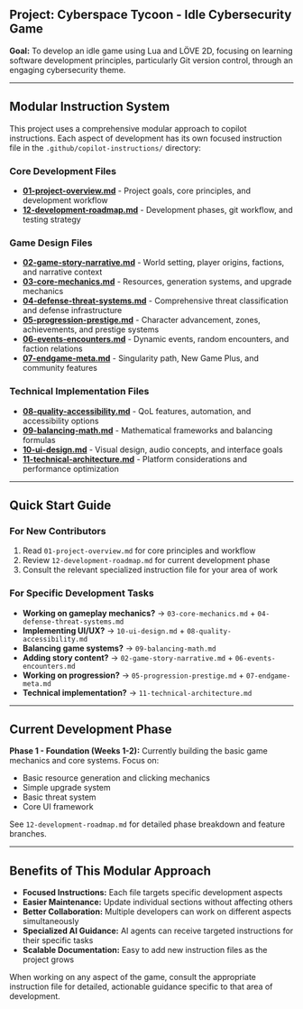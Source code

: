 ## Project: Cyberspace Tycoon - Idle Cybersecurity Game

**Goal:** To develop an idle game using Lua and LÖVE 2D, focusing on learning software development principles, particularly Git version control, through an engaging cybersecurity theme.

---

## Modular Instruction System

This project uses a comprehensive modular approach to copilot instructions. Each aspect of development has its own focused instruction file in the `.github/copilot-instructions/` directory:

### Core Development Files
- **[01-project-overview.md](./copilot-instructions/01-project-overview.md)** - Project goals, core principles, and development workflow
- **[12-development-roadmap.md](./copilot-instructions/12-development-roadmap.md)** - Development phases, git workflow, and testing strategy

### Game Design Files
- **[02-game-story-narrative.md](./copilot-instructions/02-game-story-narrative.md)** - World setting, player origins, factions, and narrative context
- **[03-core-mechanics.md](./copilot-instructions/03-core-mechanics.md)** - Resources, generation systems, and upgrade mechanics
- **[04-defense-threat-systems.md](./copilot-instructions/04-defense-threat-systems.md)** - Comprehensive threat classification and defense infrastructure
- **[05-progression-prestige.md](./copilot-instructions/05-progression-prestige.md)** - Character advancement, zones, achievements, and prestige systems
- **[06-events-encounters.md](./copilot-instructions/06-events-encounters.md)** - Dynamic events, random encounters, and faction relations
- **[07-endgame-meta.md](./copilot-instructions/07-endgame-meta.md)** - Singularity path, New Game Plus, and community features

### Technical Implementation Files
- **[08-quality-accessibility.md](./copilot-instructions/08-quality-accessibility.md)** - QoL features, automation, and accessibility options
- **[09-balancing-math.md](./copilot-instructions/09-balancing-math.md)** - Mathematical frameworks and balancing formulas
- **[10-ui-design.md](./copilot-instructions/10-ui-design.md)** - Visual design, audio concepts, and interface goals
- **[11-technical-architecture.md](./copilot-instructions/11-technical-architecture.md)** - Platform considerations and performance optimization

---

## Quick Start Guide

### For New Contributors
1. Read `01-project-overview.md` for core principles and workflow
2. Review `12-development-roadmap.md` for current development phase
3. Consult the relevant specialized instruction file for your area of work

### For Specific Development Tasks
- **Working on gameplay mechanics?** → `03-core-mechanics.md` + `04-defense-threat-systems.md`
- **Implementing UI/UX?** → `10-ui-design.md` + `08-quality-accessibility.md`
- **Balancing game systems?** → `09-balancing-math.md`
- **Adding story content?** → `02-game-story-narrative.md` + `06-events-encounters.md`
- **Working on progression?** → `05-progression-prestige.md` + `07-endgame-meta.md`
- **Technical implementation?** → `11-technical-architecture.md`

---

## Current Development Phase

**Phase 1 - Foundation (Weeks 1-2):**
Currently building the basic game mechanics and core systems. Focus on:
- Basic resource generation and clicking mechanics
- Simple upgrade system
- Basic threat system
- Core UI framework

See `12-development-roadmap.md` for detailed phase breakdown and feature branches.

---

## Benefits of This Modular Approach

- **Focused Instructions:** Each file targets specific development aspects
- **Easier Maintenance:** Update individual sections without affecting others
- **Better Collaboration:** Multiple developers can work on different aspects simultaneously
- **Specialized AI Guidance:** AI agents can receive targeted instructions for their specific tasks
- **Scalable Documentation:** Easy to add new instruction files as the project grows

When working on any aspect of the game, consult the appropriate instruction file for detailed, actionable guidance specific to that area of development.
